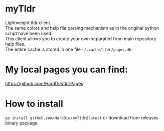 # myTldr
Lightweight tldr client.<br>
The same colors and help file parsing mechanism as in the original python script have been used.<br>
This client allows you to create your own separated from main repository help files.<br>
The entire cache is stored in one file ```~/.cache/tldr/pages.db```<br>

# My local pages you can find:
https://github.com/HardDie/tldrPages

# How to install
```go install github.com/HardDie/myTldr@latest```
or download from releases binary package

